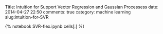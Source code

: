 Title: Intuition for Support Vector Regression and Gaussian Processess
date: 2014-04-27 22:50
comments: true
category: machine learning 
slug:intuition-for-SVR

{% notebook SVR-flex.ipynb cells[:] %}

